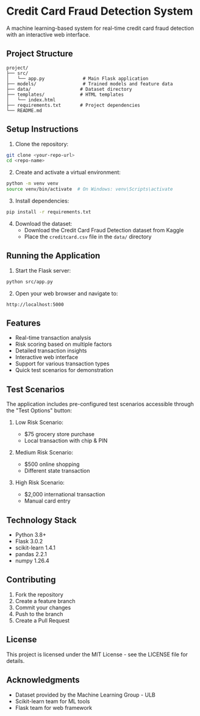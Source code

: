 # Credit Card Fraud Detection System

A machine learning-based system for real-time credit card fraud detection with an interactive web interface.

## Project Structure
```
project/
├── src/
│   └── app.py              # Main Flask application
├── models/                 # Trained models and feature data
├── data/                  # Dataset directory
├── templates/             # HTML templates
│   └── index.html
├── requirements.txt       # Project dependencies
└── README.md
```

## Setup Instructions

1. Clone the repository:
```bash
git clone <your-repo-url>
cd <repo-name>
```

2. Create and activate a virtual environment:
```bash
python -m venv venv
source venv/bin/activate  # On Windows: venv\Scripts\activate
```

3. Install dependencies:
```bash
pip install -r requirements.txt
```

4. Download the dataset:
   - Download the Credit Card Fraud Detection dataset from Kaggle
   - Place the `creditcard.csv` file in the `data/` directory

## Running the Application

1. Start the Flask server:
```bash
python src/app.py
```

2. Open your web browser and navigate to:
```
http://localhost:5000
```

## Features

- Real-time transaction analysis
- Risk scoring based on multiple factors
- Detailed transaction insights
- Interactive web interface
- Support for various transaction types
- Quick test scenarios for demonstration

## Test Scenarios

The application includes pre-configured test scenarios accessible through the "Test Options" button:

1. Low Risk Scenario:
   - $75 grocery store purchase
   - Local transaction with chip & PIN

2. Medium Risk Scenario:
   - $500 online shopping
   - Different state transaction

3. High Risk Scenario:
   - $2,000 international transaction
   - Manual card entry

## Technology Stack

- Python 3.8+
- Flask 3.0.2
- scikit-learn 1.4.1
- pandas 2.2.1
- numpy 1.26.4

## Contributing

1. Fork the repository
2. Create a feature branch
3. Commit your changes
4. Push to the branch
5. Create a Pull Request

## License

This project is licensed under the MIT License - see the LICENSE file for details.

## Acknowledgments

- Dataset provided by the Machine Learning Group - ULB
- Scikit-learn team for ML tools
- Flask team for web framework
